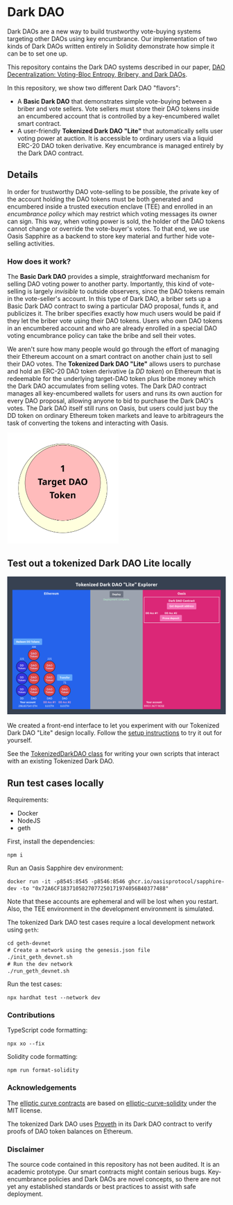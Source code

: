 # Dark DAO
Dark DAOs are a new way to build trustworthy vote-buying systems targeting other
DAOs using key encumbrance. Our implementation of two kinds of Dark DAOs written
entirely in Solidity demonstrate how simple it can be to set one up.

This repository contains the Dark DAO systems described in our paper,
[DAO Decentralization: Voting-Bloc Entropy, Bribery, and Dark DAOs](https://arxiv.org/abs/2311.03530).

In this repository, we show two different Dark DAO "flavors":
* A **Basic Dark DAO** that demonstrates simple vote-buying between a briber and vote sellers. Vote sellers must store their DAO tokens inside an encumbered account that is controlled by a key-encumbered wallet smart contract.
* A user-friendly **Tokenized Dark DAO "Lite"** that automatically sells user voting power at auction. It is accessible to ordinary users via a liquid ERC-20 DAO token derivative. Key encumbrance is managed entirely by the Dark DAO contract.

## Details
In order for trustworthy DAO vote-selling to be possible, the private key of the
account holding the DAO tokens must be both generated and encumbered inside a
trusted execution enclave (TEE) and enrolled in an *encumbrance policy* which
may restrict which voting messages its owner can sign. This way, when voting
power is sold, the holder of the DAO tokens cannot change or override the
vote-buyer's votes. To that end, we use Oasis Sapphire as a backend to store key
material and further hide vote-selling activities.

### How does it work?
The **Basic Dark DAO** provides a simple, straightforward mechanism for selling
DAO voting power to another party. Importantly, this kind of vote-selling is
largely *invisible* to outside observers, since the DAO tokens remain in the
vote-seller's account. In this type of Dark DAO, a briber sets up a Basic Dark
DAO contract to swing a particular DAO proposal, funds it, and publicizes it.
The briber specifies exactly how much users would be paid if they let the briber
vote using their DAO tokens. Users who own DAO tokens in an encumbered account
and who are already enrolled in a special DAO voting encumbrance policy can take
the bribe and sell their votes.

We aren't sure how many people would go through the effort of managing their
Ethereum account on a smart contract on another chain just to sell their DAO
votes. The **Tokenized Dark DAO "Lite"** allows users to purchase and hold an
ERC-20 DAO token derivative (a *DD token*) on Ethereum that is redeemable for
the underlying target-DAO token plus bribe money which the Dark DAO accumulates
from selling votes. The Dark DAO contract manages all key-encumbered wallets
for users and runs its own auction for every DAO proposal, allowing anyone to
bid to purchase the Dark DAO's votes. The Dark DAO itself still runs on
Oasis, but users could just buy the DD token on ordinary Ethereum token
markets and leave to arbitrageurs the task of converting the tokens and
interacting with Oasis.

<img src="img/dd-token.svg" width="256" height="256">

## Test out a tokenized Dark DAO Lite locally
<img src="img/tokenized-dark-dao-explorer.png" width="700">

We created a front-end interface to let you experiment with our Tokenized Dark DAO "Lite" design locally. Follow the [setup instructions](tokenized-dark-dao-explorer/README.md) to try it out for yourself.

See the [TokenizedDarkDAO class](scripts/tokenized-dark-dao.ts) for writing your own scripts that interact with an existing Tokenized Dark DAO.

## Run test cases locally
Requirements:
* Docker
* NodeJS
* geth

First, install the dependencies:
```
npm i
```

Run an Oasis Sapphire dev environment:
```
docker run -it -p8545:8545 -p8546:8546 ghcr.io/oasisprotocol/sapphire-dev -to "0x72A6CF1837105827077250171974056B40377488"
```

Note that these accounts are ephemeral and will be lost when you restart. Also, the TEE environment in the development environment is simulated.

The tokenized Dark DAO test cases require a local development network using `geth`:
```shell
cd geth-devnet
# Create a network using the genesis.json file
./init_geth_devnet.sh
# Run the dev network
./run_geth_devnet.sh
```

Run the test cases:
```shell
npx hardhat test --network dev
```

### Contributions
TypeScript code formatting:
```
npx xo --fix
```

Solidity code formatting:
```
npm run format-solidity
```

### Acknowledgements
The [elliptic curve contracts](contracts/elliptic-curve) are based on [elliptic-curve-solidity](https://github.com/witnet/elliptic-curve-solidity) under the MIT license.

The tokenized Dark DAO uses [Proveth](https://github.com/lorenzb/proveth) in its Dark DAO contract to verify proofs of DAO token balances on Ethereum.

### Disclaimer
The source code contained in this repository has not been audited. It is an
academic prototype. Our smart contracts might contain serious bugs.
Key-encumbrance policies and Dark DAOs are novel concepts,
so there are not yet any established standards or best practices to
assist with safe deployment.
